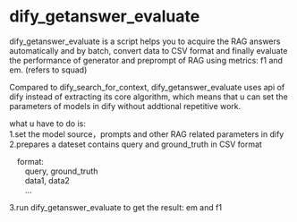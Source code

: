 # dify_getanswer_evaluate

dify_getanswer_evaluate is a script helps you to acquire the RAG answers automatically and by batch, convert data to CSV format and finally evaluate the performance of generator and preprompt of RAG using metrics: f1 and em. (refers to squad)

Compared to dify_search_for_context, dify_getanswer_evaluate uses api of dify instead of extracting its core algorithm, which means that u can set the parameters of models in dify without addtional repetitive work. 

what u have to do is:  
1.set the model source，prompts and other RAG related parameters in dify  
2.prepares a dateset contains query and ground_truth in CSV format  
  
&ensp;&ensp;format:  
&ensp;&ensp;&ensp;&ensp;query, ground_truth  
&ensp;&ensp;&ensp;&ensp;data1, data2  
&ensp;&ensp;&ensp;&ensp;...  
  
3.run dify_getanswer_evaluate to get the result: em and f1
